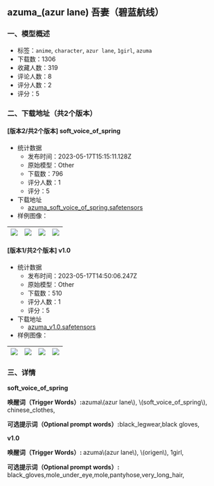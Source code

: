 ## azuma_(azur lane) 吾妻（碧蓝航线）
### 一、模型概述

- 标签：`anime`, `character`, `azur lane`, `1girl`, `azuma`
- 下载数：1306
- 收藏人数：319
- 评论人数：8
- 评分人数：2
- 评分：5

### 二、下载地址（共2个版本）

#### [版本2/共2个版本] soft_voice_of_spring

- 统计数据
  - 发布时间：2023-05-17T15:15:11.128Z
  - 原始模型：Other
  - 下载数：796
  - 评分人数：1
  - 评分：5
- 下载地址
  - [azuma_soft_voice_of_spring.safetensors](https://civitai.com/api/download/models/73302)
- 样例图像：

| <img src="https://image.civitai.com/xG1nkqKTMzGDvpLrqFT7WA/1a07e9b5-5262-455f-9be5-555e31e4791c/width=450/818526.jpeg" /> | <img src="https://image.civitai.com/xG1nkqKTMzGDvpLrqFT7WA/d2302ab7-9c20-4f33-b14b-1df4978b2eeb/width=450/818527.jpeg" /> | <img src="https://image.civitai.com/xG1nkqKTMzGDvpLrqFT7WA/3a381cfa-8a93-4d37-84eb-d9da1962ad9e/width=450/818531.jpeg" /> | <img src="https://image.civitai.com/xG1nkqKTMzGDvpLrqFT7WA/45e98054-0174-4e59-a152-91a994f36c66/width=450/818528.jpeg" /> |
| ---- | ---- | ---- | ---- |

#### [版本1/共2个版本] v1.0

- 统计数据
  - 发布时间：2023-05-17T14:50:06.247Z
  - 原始模型：Other
  - 下载数：510
  - 评分人数：1
  - 评分：5
- 下载地址
  - [azuma_v1.0.safetensors](https://civitai.com/api/download/models/50832)
- 样例图像：

| <img src="https://image.civitai.com/xG1nkqKTMzGDvpLrqFT7WA/b5ad63a7-3bcc-4026-03f3-11f2d47bea00/width=450/546940.jpeg" /> | <img src="https://image.civitai.com/xG1nkqKTMzGDvpLrqFT7WA/57f23f00-1350-40a2-db7d-d5772cd0e900/width=450/546950.jpeg" /> | <img src="https://image.civitai.com/xG1nkqKTMzGDvpLrqFT7WA/455635c5-4e60-411a-07a0-27c504fe1000/width=450/546942.jpeg" /> | <img src="https://image.civitai.com/xG1nkqKTMzGDvpLrqFT7WA/234ab3a4-275f-4713-61dd-f6404aa90f00/width=450/546951.jpeg" /> |
| ---- | ---- | ---- | ---- |


### 三、详情
<p><strong>soft_voice_of_spring</strong></p><p><strong>唤醒词（Trigger Words）:</strong>azuma\(azur lane\), \(soft_voice_of_spring\), chinese_clothes,</p><p><strong>可选提示词（Optional prompt words）:</strong>black_legwear,black gloves,</p><p><strong>v1.0</strong></p><p><strong>唤醒词（Trigger Words）: </strong>azuma\(azur lane\), \(origen\), 1girl,</p><p><strong>可选提示词（Optional prompt words）: </strong>black_gloves,mole_under_eye,mole,pantyhose,very_long_hair,</p>